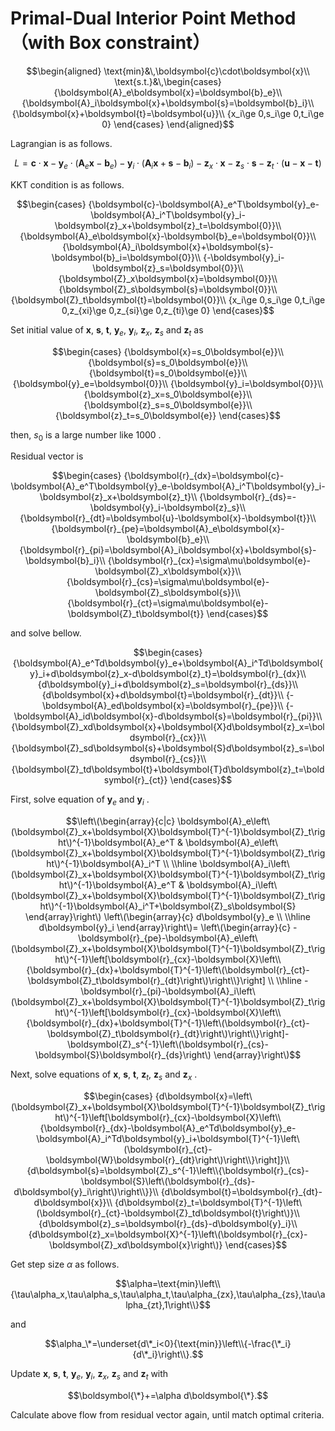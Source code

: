 # Primal-Dual Interior Point Method（with Box constraint）

$$\begin{aligned}
\text{min}&\,\boldsymbol{c}\cdot\boldsymbol{x}\\  
\text{s.t.}&\,\begin{cases}
        {\boldsymbol{A}_e\boldsymbol{x}=\boldsymbol{b}_e}\\
        {\boldsymbol{A}_i\boldsymbol{x}+\boldsymbol{s}=\boldsymbol{b}_i}\\
        {\boldsymbol{x}+\boldsymbol{t}=\boldsymbol{u}}\\
        {x_i\ge 0,s_i\ge 0,t_i\ge 0}
    \end{cases}
\end{aligned}$$

Lagrangian is as follows.

$$L=\boldsymbol{c}\cdot\boldsymbol{x}-\boldsymbol{y}_e\cdot\left(\boldsymbol{A}_e\boldsymbol{x}-\boldsymbol{b}_e\right)-\boldsymbol{y}_i\cdot\left(\boldsymbol{A}_i\boldsymbol{x}+\boldsymbol{s}-\boldsymbol{b}_i\right)-\boldsymbol{z}_x\cdot\boldsymbol{x}-\boldsymbol{z}_s\cdot\boldsymbol{s}-\boldsymbol{z}_t\cdot\left(\boldsymbol{u}-\boldsymbol{x}-\boldsymbol{t}\right)$$

KKT condition is as follows.

$$\begin{cases}
    {\boldsymbol{c}-\boldsymbol{A}_e^T\boldsymbol{y}_e-\boldsymbol{A}_i^T\boldsymbol{y}_i-\boldsymbol{z}_x+\boldsymbol{z}_t=\boldsymbol{0}}\\
    {\boldsymbol{A}_e\boldsymbol{x}-\boldsymbol{b}_e=\boldsymbol{0}}\\
    {\boldsymbol{A}_i\boldsymbol{x}+\boldsymbol{s}-\boldsymbol{b}_i=\boldsymbol{0}}\\
    {-\boldsymbol{y}_i-\boldsymbol{z}_s=\boldsymbol{0}}\\
    {\boldsymbol{Z}_x\boldsymbol{x}=\boldsymbol{0}}\\
    {\boldsymbol{Z}_s\boldsymbol{s}=\boldsymbol{0}}\\
    {\boldsymbol{Z}_t\boldsymbol{t}=\boldsymbol{0}}\\
    {x_i\ge 0,s_i\ge 0,t_i\ge 0,z_{xi}\ge 0,z_{si}\ge 0,z_{ti}\ge 0}
\end{cases}$$

Set initial value of $\boldsymbol{x}$, $\boldsymbol{s}$, $\boldsymbol{t}$, $\boldsymbol{y}_e$, $\boldsymbol{y}_i$, $\boldsymbol{z}_x$, $\boldsymbol{z}_s$ and $\boldsymbol{z}_t$ as

$$\begin{cases}
    {\boldsymbol{x}=s_0\boldsymbol{e}}\\
    {\boldsymbol{s}=s_0\boldsymbol{e}}\\
    {\boldsymbol{t}=s_0\boldsymbol{e}}\\
    {\boldsymbol{y}_e=\boldsymbol{0}}\\
    {\boldsymbol{y}_i=\boldsymbol{0}}\\
    {\boldsymbol{z}_x=s_0\boldsymbol{e}}\\
    {\boldsymbol{z}_s=s_0\boldsymbol{e}}\\
    {\boldsymbol{z}_t=s_0\boldsymbol{e}}
\end{cases}$$

then, $s_0$ is a large number like $1000$ .

Residual vector is

$$\begin{cases}
    {\boldsymbol{r}_{dx}=\boldsymbol{c}-\boldsymbol{A}_e^T\boldsymbol{y}_e-\boldsymbol{A}_i^T\boldsymbol{y}_i-\boldsymbol{z}_x+\boldsymbol{z}_t}\\
    {\boldsymbol{r}_{ds}=-\boldsymbol{y}_i-\boldsymbol{z}_s}\\
    {\boldsymbol{r}_{dt}=\boldsymbol{u}-\boldsymbol{x}-\boldsymbol{t}}\\
    {\boldsymbol{r}_{pe}=\boldsymbol{A}_e\boldsymbol{x}-\boldsymbol{b}_e}\\
    {\boldsymbol{r}_{pi}=\boldsymbol{A}_i\boldsymbol{x}+\boldsymbol{s}-\boldsymbol{b}_i}\\
    {\boldsymbol{r}_{cx}=\sigma\mu\boldsymbol{e}-\boldsymbol{Z}_x\boldsymbol{x}}\\
    {\boldsymbol{r}_{cs}=\sigma\mu\boldsymbol{e}-\boldsymbol{Z}_s\boldsymbol{s}}\\
    {\boldsymbol{r}_{ct}=\sigma\mu\boldsymbol{e}-\boldsymbol{Z}_t\boldsymbol{t}}
\end{cases}$$

and solve bellow.

$$\begin{cases}
    {\boldsymbol{A}_e^Td\boldsymbol{y}_e+\boldsymbol{A}_i^Td\boldsymbol{y}_i+d\boldsymbol{z}_x-d\boldsymbol{z}_t}=\boldsymbol{r}_{dx}\\
    {d\boldsymbol{y}_i+d\boldsymbol{z}_s=\boldsymbol{r}_{ds}}\\
    {d\boldsymbol{x}+d\boldsymbol{t}=\boldsymbol{r}_{dt}}\\
    {-\boldsymbol{A}_ed\boldsymbol{x}=\boldsymbol{r}_{pe}}\\
    {-\boldsymbol{A}_id\boldsymbol{x}-d\boldsymbol{s}=\boldsymbol{r}_{pi}}\\
    {\boldsymbol{Z}_xd\boldsymbol{x}+\boldsymbol{X}d\boldsymbol{z}_x=\boldsymbol{r}_{cx}}\\
    {\boldsymbol{Z}_sd\boldsymbol{s}+\boldsymbol{S}d\boldsymbol{z}_s=\boldsymbol{r}_{cs}}\\
    {\boldsymbol{Z}_td\boldsymbol{t}+\boldsymbol{T}d\boldsymbol{z}_t=\boldsymbol{r}_{ct}}
\end{cases}$$

First, solve equation of $\boldsymbol{y}_e$ and $\boldsymbol{y}_i$ .

$$\left\(\begin{array}{c|c}
\boldsymbol{A}_e\left\(\boldsymbol{Z}_x+\boldsymbol{X}\boldsymbol{T}^{-1}\boldsymbol{Z}_t\right\)^{-1}\boldsymbol{A}_e^T &
\boldsymbol{A}_e\left\(\boldsymbol{Z}_x+\boldsymbol{X}\boldsymbol{T}^{-1}\boldsymbol{Z}_t\right\)^{-1}\boldsymbol{A}_i^T \\ 
\\hline  
\boldsymbol{A}_i\left\(\boldsymbol{Z}_x+\boldsymbol{X}\boldsymbol{T}^{-1}\boldsymbol{Z}_t\right\)^{-1}\boldsymbol{A}_e^T &
\boldsymbol{A}_i\left\(\boldsymbol{Z}_x+\boldsymbol{X}\boldsymbol{T}^{-1}\boldsymbol{Z}_t\right\)^{-1}\boldsymbol{A}_i^T+\boldsymbol{Z}_s\boldsymbol{S}
\end{array}\right\)
\left\(\begin{array}{c}
d\boldsymbol{y}_e \\ 
\\hline d\boldsymbol{y}_i
\end{array}\right\)=
\left\(\begin{array}{c}
-\boldsymbol{r}_{pe}-\boldsymbol{A}_e\left\(\boldsymbol{Z}_x+\boldsymbol{X}\boldsymbol{T}^{-1}\boldsymbol{Z}_t\right\)^{-1}\left[\boldsymbol{r}_{cx}-\boldsymbol{X}\left\\{\boldsymbol{r}_{dx}+\boldsymbol{T}^{-1}\left\(\boldsymbol{r}_{ct}-\boldsymbol{Z}_t\boldsymbol{r}_{dt}\right\)\right\\}\right] \\ 
\\hline
-\boldsymbol{r}_{pi}-\boldsymbol{A}_i\left\(\boldsymbol{Z}_x+\boldsymbol{X}\boldsymbol{T}^{-1}\boldsymbol{Z}_t\right\)^{-1}\left[\boldsymbol{r}_{cx}-\boldsymbol{X}\left\\{\boldsymbol{r}_{dx}+\boldsymbol{T}^{-1}\left\(\boldsymbol{r}_{ct}-\boldsymbol{Z}_t\boldsymbol{r}_{dt}\right\)\right\\}\right]-\boldsymbol{Z}_s^{-1}\left\(\boldsymbol{r}_{cs}-\boldsymbol{S}\boldsymbol{r}_{ds}\right\)
\end{array}\right\)$$

Next, solve equations of $\boldsymbol{x}$, $\boldsymbol{s}$, $\boldsymbol{t}$, $\boldsymbol{z}_t$, $\boldsymbol{z}_s$ and $\boldsymbol{z}_x$ .

$$\begin{cases}
    {d\boldsymbol{x}=\left\(\boldsymbol{Z}_x+\boldsymbol{X}\boldsymbol{T}^{-1}\boldsymbol{Z}_t\right\)^{-1}\left[\boldsymbol{r}_{cx}-\boldsymbol{X}\left\\{\boldsymbol{r}_{dx}-\boldsymbol{A}_e^Td\boldsymbol{y}_e-\boldsymbol{A}_i^Td\boldsymbol{y}_i+\boldsymbol{T}^{-1}\left\(\boldsymbol{r}_{ct}-\boldsymbol{W}\boldsymbol{r}_{dt}\right\)\right\\}\right]}\\
    {d\boldsymbol{s}=\boldsymbol{Z}_s^{-1}\left\\{\boldsymbol{r}_{cs}-\boldsymbol{S}\left\(\boldsymbol{r}_{ds}-d\boldsymbol{y}_i\right\)\right\\}}\\
    {d\boldsymbol{t}=\boldsymbol{r}_{dt}-d\boldsymbol{x}}\\
    {d\boldsymbol{z}_t=\boldsymbol{T}^{-1}\left\(\boldsymbol{r}_{ct}-\boldsymbol{Z}_td\boldsymbol{t}\right\)}\\
    {d\boldsymbol{z}_s=\boldsymbol{r}_{ds}-d\boldsymbol{y}_i}\\
    {d\boldsymbol{z}_x=\boldsymbol{X}^{-1}\left\(\boldsymbol{r}_{cx}-\boldsymbol{Z}_xd\boldsymbol{x}\right\)}
\end{cases}$$

Get step size $\alpha$ as follows.

$$\alpha=\text{min}\left\\{\tau\alpha_x,\tau\alpha_s,\tau\alpha_t,\tau\alpha_{zx},\tau\alpha_{zs},\tau\alpha_{zt},1\right\\}$$

and

$$\alpha_\*=\underset{d\*_i<0}{\text{min}}\left\\{-\frac{\*_i}{d\*_i}\right\\}.$$

Update $\boldsymbol{x}$, $\boldsymbol{s}$, $\boldsymbol{t}$, $\boldsymbol{y}_e$, $\boldsymbol{y}_i$, $\boldsymbol{z}_x$, $\boldsymbol{z}_s$ and $\boldsymbol{z}_t$ with

$$\boldsymbol{\*}+=\alpha d\boldsymbol{\*}.$$

Calculate above flow from residual vector again, until match optimal criteria.
